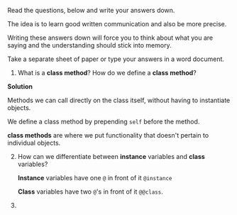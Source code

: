 Read the questions, below and write your answers down.

The idea is to learn good written communication and also be more precise.

Writing these answers down will force you to think about what you are saying and the understanding should stick into memory.

Take a separate sheet of paper or type your answers in a word document.

1. What is a **class method**? How do we define a **class method**?

  **Solution**

   Methods we can call directly on the class itself, without having to instantiate objects.
   
   We define a class method by prepending `self` before the method.
   
   **class methods** are where we put functionality that doesn't pertain to individual objects.
   
2. How can we differentiate between **instance** variables and **class** variables?
   
   **Instance** variables have one `@` in front of it `@instance`

   **Class** variables have two `@`'s in front of it `@@class`.

3.
   
   

